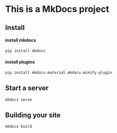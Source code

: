 # This is a MkDocs project

## Install

#### install mkdocs

```bash
pip install mkdocs
```

#### install plugins

```bash
pip install mkdocs-material mkdocs-minify-plugin
```

## Start a server
```bash
mkdocs serve
```

## Building your site
```bash
mkdocs build
```
